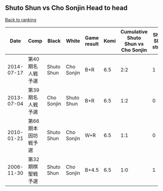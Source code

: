 ## Shuto Shun vs Cho Sonjin Head to head

[Back to ranking](../../index.md)




| **Date** | **Comp** | **Black** | **White** | **Game result** | **Komi** | **Cumulative Shuto Shun vs Cho Sonjin** | **Shuto Shun streak** | **Cho Sonjin streak** | 
| --- | --- | --- | --- | --- | --- | --- | --- | --- |
| 2014-07-17 | 第40期名人戦予選 | Shuto Shun | Cho Sonjin | B+R | 6.5 | 2:2 | 1 | 0 | 
| 2013-07-04 | 第39期名人戦予選 | Cho Sonjin | Shuto Shun | B+R | 6.5 | 1:2 | 0 | 2 | 
| 2010-01-21 | 第66期本因坊戦予選 | Shuto Shun | Cho Sonjin | W+R | 6.5 | 1:1 | 0 | 1 | 
| 2006-11-30 | 第32期棋聖戦予選 | Shuto Shun | Cho Sonjin | B+4.5 | 6.5 | 1:0 | 1 | 0 |




